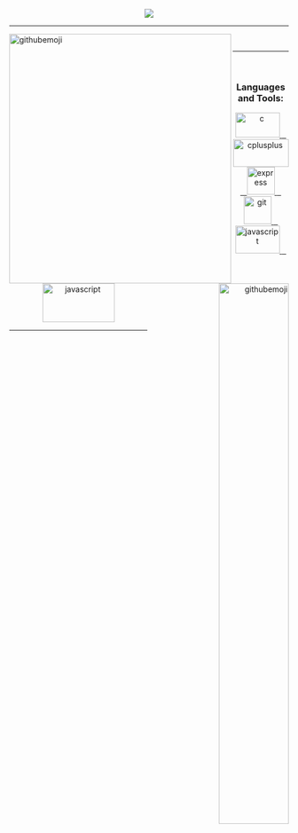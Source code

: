 
<p align="center"><img  src="https://readme-typing-svg.herokuapp.com?font=&color=%23F7801C&size=22&lines=Real+Time+Language+Translation"/></p>

 <hr/>
<p align="left"><img align="left" border_radius="25%" width="400px" height="450px" alt="githubemoji"src="https://camo.githubusercontent.com/63abdc3407ab5749a6fa046151ee56433f7922da540e1aa8d3b5795200dde75f/68747470733a2f2f6f63746f6465782e6769746875622e636f6d2f696d616765732f6461667470756e6b746f6361742d6775792e676966" width="100%"/>
</p>

<br>
 <p align="right"><img align="right" border_radius="25%" width="50%" height="50%" alt="githubemoji"src="https://user-images.githubusercontent.com/61548445/148815377-659dec8a-8cb8-4fe2-ab89-a32c8a714f05.png" width="100%"/></p>
<hr/>

<br>
<div>
<h3 align="center">Languages and Tools:</h3>
<p align="center"> <a href="https://docs.python.org/3/" target="_blank"> <img src="https://user-images.githubusercontent.com/61548445/148883046-5d708d49-b5fa-4bc8-be8e-c42bca310f97.png" alt="c" title="Python" width="80" height="45"/> </a>
<a href="https://docs.anaconda.com/" target="_blank"> &nbsp;&nbsp;
<img src="https://user-images.githubusercontent.com/61548445/148883836-1223a9c3-23c0-4ff3-8824-f587138d75d3.png" title="Anaconda Navigator" alt="cplusplus" width="100" height="50"/> </a> 
<a href="https://jupyter-notebook.readthedocs.io/en/stable/" target="_blank">&nbsp;&nbsp; <img src="https://user-images.githubusercontent.com/61548445/148884397-c460ce30-38e1-485a-8deb-0d4779a11efb.png" title="Jupyter Notebook" alt="express" width="50" height="50"/> </a> 
<a href="https://git-scm.com/" target="_blank">&nbsp;&nbsp; <img src="https://www.vectorlogo.zone/logos/git-scm/git-scm-icon.svg" title="Git" alt="git" width="50" height="50"/> </a> 
<a href="https://pypi.org/project/pyttsx3/" target="_blank"> &nbsp;&nbsp;<img src="https://user-images.githubusercontent.com/61548445/148886062-d3d1e3bc-62f8-467e-abbe-e25d38b18b22.png" title="pyttsx3" alt="javascript" width="80" height="50"/> </a><a href="https://pypi.org/project/SpeechRecognition/" target="_blank"> &nbsp;&nbsp;<img src="https://user-images.githubusercontent.com/61548445/148886917-fa389e9b-fc3b-450e-83a5-9cbb57317a58.png" title="Python : Speech Recognition" alt="javascript" width="130" height="70"/> </a> 
  </p>
<hr/>
</div>

